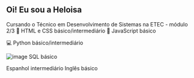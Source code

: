 ## Oi! Eu sou a Heloisa 

Cursando o Técnico em Desenvolvimento de Sistemas na ETEC - módulo 2/3
🎨 HTML e CSS básico/intermediário
🧩 JavaScript básico

💻 Python básico/intermediário

![image](https://github.com/user-attachments/assets/f33498f9-5d88-4fc0-968b-4f485874fb52) SQL básico

Espanhol intermediário
Inglês básico
